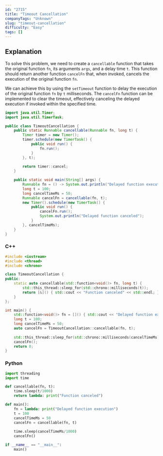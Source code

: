 ```yaml
---
id: "2715"
title: "Timeout Cancellation"
companyTags: "Unknown"
slug: "timeout-cancellation"
difficulty: "Easy"
tags: []
---
```


## Explanation
To solve this problem, we need to create a `cancellable` function that takes the original function `fn`, its arguments `args`, and a delay time `t`. This function should return another function `cancelFn` that, when invoked, cancels the execution of the original function `fn`.

We can achieve this by using the `setTimeout` function to delay the execution of the original function `fn` by `t` milliseconds. The `cancelFn` function can be implemented to clear the timeout, effectively canceling the delayed execution if invoked within the specified time.
```java
import java.util.Timer;
import java.util.TimerTask;

public class TimeoutCancellation {
    public static Runnable cancellable(Runnable fn, long t) {
        Timer timer = new Timer();
        timer.schedule(new TimerTask() {
            public void run() {
                fn.run();
            }
        }, t);
        
        return timer::cancel;
    }

    public static void main(String[] args) {
        Runnable fn = () -> System.out.println("Delayed function execution");
        long t = 100;
        long cancelTimeMs = 50;
        Runnable cancelFn = cancellable(fn, t);
        new Timer().schedule(new TimerTask() {
            public void run() {
                cancelFn.run();
                System.out.println("Delayed function canceled");
            }
        }, cancelTimeMs);
    }
}
```

### C++
```cpp
#include <iostream>
#include <thread>
#include <chrono>

class TimeoutCancellation {
public:
    static auto cancellable(std::function<void()> fn, long t) {
        std::this_thread::sleep_for(std::chrono::milliseconds(t));
        return [&]() { std::cout << "Function canceled" << std::endl; };
    }
};

int main() {
    std::function<void()> fn = []() { std::cout << "Delayed function execution" << std::endl; };
    long t = 100;
    long cancelTimeMs = 50;
    auto cancelFn = TimeoutCancellation::cancellable(fn, t);
    
    std::this_thread::sleep_for(std::chrono::milliseconds(cancelTimeMs));
    cancelFn();
    return 0;
}
```

### Python
```python
import threading
import time

def cancellable(fn, t):
    time.sleep(t/1000)
    return lambda: print("Function canceled")

def main():
    fn = lambda: print("Delayed function execution")
    t = 100
    cancelTimeMs = 50
    cancelFn = cancellable(fn, t)
    
    time.sleep(cancelTimeMs/1000)
    cancelFn()

if __name__ == "__main__":
    main()
```